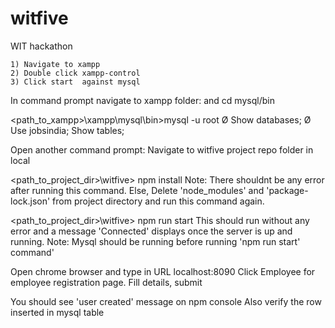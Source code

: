 # witfive
WIT hackathon


	1) Navigate to xampp
	2) Double click xampp-control
	3) Click start  against mysql


In command prompt navigate to xampp folder: and cd mysql/bin

<path_to_xampp>\xampp\mysql\bin>mysql -u root
	Ø Show databases;
	Ø Use jobsindia;
	Show tables;
	
Open another command prompt:
Navigate to witfive project repo folder in local

<path_to_project_dir>\witfive> npm install
Note: There shouldnt be any error after running this command. Else, Delete 'node_modules' and 'package-lock.json' from project directory and run this command again.
 
<path_to_project_dir>\witfive> npm run start
This should run without any error and a message 'Connected' displays once the server is up and running.
Note: Mysql should be running before running 'npm run start' command'

Open chrome browser and type in URL  localhost:8090
Click Employee for employee registration page.
Fill details, submit

You should see 'user created' message on npm console
Also verify the row inserted in mysql table